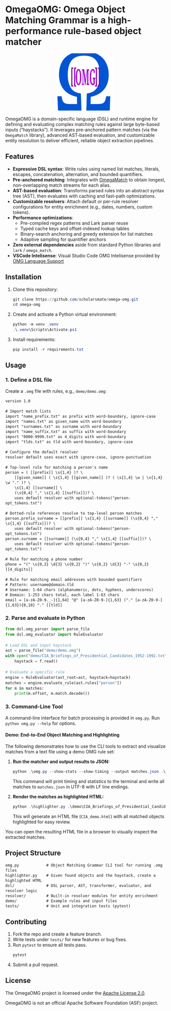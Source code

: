 # OmegaOMG: Omega Object Matching Grammar is a high-performance rule-based object matcher

<p align="center">
  <img src="images/icon.svg" alt="OmegaOMG Logo" width=180/>
</p>

OmegaOMG is a domain-specific language (DSL) and runtime engine for defining and evaluating complex matching rules against large byte-based inputs (“haystacks”). It leverages pre-anchored pattern matches (via the `OmegaMatch` library), advanced AST-based evaluation, and customizable entity resolution to deliver efficient, reliable object extraction pipelines.

## Features

- **Expressive DSL syntax**: Write rules using named list matches, literals, escapes, concatenation, alternation, and bounded quantifiers.
- **Pre-anchored matching**: Integrates with [OmegaMatch](https://github.com/scholarsmate/omega-match) to obtain longest, non-overlapping match streams for each alias.
- **AST-based evaluation**: Transforms parsed rules into an abstract syntax tree (AST), then evaluates with caching and fast-path optimizations.
- **Customizable resolvers**: Attach default or per-rule resolver configurations for entity enrichment (e.g., dates, numbers, custom tokens).
- **Performance optimizations**:
  - Pre-compiled regex patterns and Lark parser reuse
  - Typed cache keys and offset-indexed lookup tables
  - Binary-search anchoring and greedy extension for list matches
  - Adaptive sampling for quantifier anchors
- **Zero external dependencies** aside from standard Python libraries and `lark` / `omega_match`.
- **VSCode Intelisense**: Visual Studio Code OMG Intelisense provided by [OMG Language Support](https://github.com/scholarsmate/omega-omg-vscode)

## Installation

1. Clone this repository:

   ```powershell
   git clone https://github.com/scholarsmate/omega-omg.git
   cd omega-omg
   ```

2. Create and activate a Python virtual environment:

   ```powershell
   python -m venv .venv
   .\.venv\Scripts\Activate.ps1
   ```

3. Install requirements:

   ```powershell
   pip install -r requirements.txt
   ```

## Usage

### 1. Define a DSL file

Create a `.omg` file with rules, e.g., `demo/demo.omg`:
```dsl
version 1.0

# Import match lists
import "name_prefix.txt" as prefix with word-boundary, ignore-case
import "names.txt" as given_name with word-boundary
import "surnames.txt" as surname with word-boundary
import "name_suffix.txt" as suffix with word-boundary
import "0000-9999.txt" as 4_digits with word-boundary
import "tlds.txt" as tld with word-boundary, ignore-case

# Configure the default resolver
resolver default uses exact with ignore-case, ignore-punctuation

# Top-level rule for matching a person's name
person = ( [[prefix]] \s{1,4} )? \
    [[given_name]] ( \s{1,4} [[given_name]] )? ( \s{1,4} \w | \s{1,4} \w "." )? \
    \s{1,4} [[surname]] \
    (\s{0,4} "," \s{1,4} [[suffix]])? \
    uses default resolver with optional-tokens("person-opt_tokens.txt")

# Dotted-rule references resolve to top-level person matches
person.prefix_surname = [[prefix]] \s{1,4} [[surname]] (\s{0,4} "," \s{1,4} [[suffix]])? \
    uses default resolver with optional-tokens("person-opt_tokens.txt")
person.surname = [[surname]] (\s{0,4} "," \s{1,4} [[suffix]])? \
    uses default resolver with optional-tokens("person-opt_tokens.txt")

# Rule for matching a phone number
phone = "(" \s{0,2} \d{3} \s{0,2} ")" \s{0,2} \d{3} "-" \s{0,2} [[4_digits]]

# Rule for matching email addresses with bounded quantifiers
# Pattern: username@domain.tld
# Username: 1-64 chars (alphanumeric, dots, hyphens, underscores)
# Domain: 1-253 chars total, each label 1-63 chars
email = [a-zA-Z0-9._-]{1,64} "@" [a-zA-Z0-9-]{1,63} ("." [a-zA-Z0-9-]{1,63}){0,10} "." [[tld]]
```

### 2. Parse and evaluate in Python

```python
from dsl.omg_parser import parse_file
from dsl.omg_evaluator import RuleEvaluator

# Load DSL and input haystack
ast = parse_file("demo/demo.omg")
with open("demo/CIA_Briefings_of_Presidential_Candidates_1952-1992.txt", "rb") as f:
    haystack = f.read()

# Evaluate a specific rule
engine = RuleEvaluator(ast_root=ast, haystack=haystack)
matches = engine.evaluate_rule(ast.rules["person"])
for m in matches:
    print(m.offset, m.match.decode())
```

### 3. Command-Line Tool

A command-line interface for batch processing is provided in `omg.py`. Run `python omg.py --help` for options.

#### Demo: End-to-End Object Matching and Highlighting

The following demonstrates how to use the CLI tools to extract and visualize matches from a text file using a demo OMG rule set:

1. **Run the matcher and output results to JSON:**

   ```powershell
   python .\omg.py --show-stats --show-timing --output matches.json .\demo\demo.omg .\demo\CIA_Briefings_of_Presidential_Candidates_1952-1992.txt
   ```
   This command will print timing and statistics to the terminal and write all matches to `matches.json` in UTF-8 with LF line endings.

2. **Render the matches as highlighted HTML:**

   ```powershell
   python .\highlighter.py .\demo\CIA_Briefings_of_Presidential_Candidates_1952-1992.txt .\matches.json CIA_demo.html
   ```
   This will generate an HTML file (`CIA_demo.html`) with all matched objects highlighted for easy review.

You can open the resulting HTML file in a browser to visually inspect the extracted matches.

## Project Structure

```
omg.py            # Object Matching Grammar CLI tool for running .omg files
highlighter.py    # Given found objects and the haystack, create a highlighted HTML
dsl/              # DSL parser, AST, transformer, evaluator, and resolver logic
resolver/         # Built-in resolver modules for entity enrichment
demo/             # Example rules and input files
tests/            # Unit and integration tests (pytest)
```

## Contributing

1. Fork the repo and create a feature branch.
2. Write tests under `tests/` for new features or bug fixes.
3. Run `pytest` to ensure all tests pass.
   ```powershell
   pytest
   ```
4. Submit a pull request.

## License

The OmegaOMG project is licensed under the [Apache License 2.0](LICENSE).

OmegaOMG is not an official Apache Software Foundation (ASF) project.
